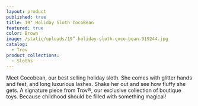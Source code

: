 ```yaml
---
layout: product
published: true
title: 19" Holiday Sloth CocoBean
featured: true
color: Brown
image: /static/uploads/19”-holiday-sloth-coco-bean-919244.jpg
catalog:
  - Trov
product_collections:
  - Sloths
---
```

Meet Cocobean, our best selling holiday sloth. She comes with glitter hands and feet, and long luxurious lashes. Shake her out and see how fluffy she gets. A signature piece from Trov®, our exclusive collection of boutique toys. Because childhood should be filled with something magical!
